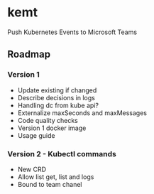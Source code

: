 # kemt
Push Kubernetes Events to Microsoft Teams 

## Roadmap

### Version 1
- Update existing if changed
- Describe decisions in logs
- Handling dc from kube api?
- Externalize maxSeconds and maxMessages
- Code quality checks
- Version 1 docker image
- Usage guide

### Version 2 - Kubectl commands
- New CRD
- Allow list get, list and logs
- Bound to team chanel

